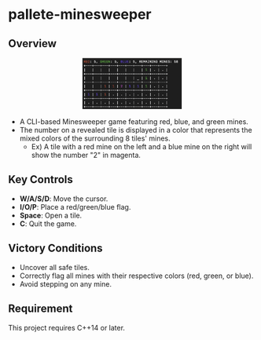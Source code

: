 # pallete-minesweeper

## Overview
<div style="text-align: center">
  <img src="img/gameview.png" width=40%>
</div>

- A CLI-based Minesweeper game featuring red, blue, and green mines.
- The number on a revealed tile is displayed in a color that represents the mixed colors of the surrounding 8 tiles' mines.
    - Ex) A tile with a red mine on the left and a blue mine on the right will show the number "2" in magenta.

## Key Controls
- **W/A/S/D**: Move the cursor.  
- **I/O/P**: Place a red/green/blue flag.  
- **Space**: Open a tile.  
- **C**: Quit the game.  

## Victory Conditions
- Uncover all safe tiles.  
- Correctly flag all mines with their respective colors (red, green, or blue).  
- Avoid stepping on any mine.

## Requirement
This project requires C++14 or later.